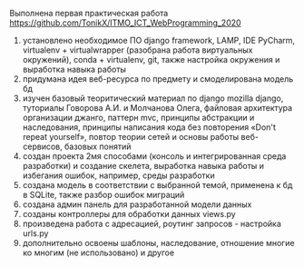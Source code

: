 ﻿Выполнена первая практическая работа https://github.com/TonikX/ITMO_ICT_WebProgramming_2020 
1. установлено необходимое ПО django framework, LAMP, IDE PyCharm, virtualenv + virtualwrapper (разобрана работа виртуальных окружений), conda + virtualenv, git, также настройка окружения и выработка навыка работы
2. придумана идея веб-ресурса по предмету и смоделирована модель бд
3. изучен базовый теоритический материал по django mozilla django, туториалы Говорова А.И. и Молчанова Олега, файловая архитектура организации джанго, паттерн mvc, принципы абстракции и наследования, принципы написания кода без повторения «Don't repeat yourself», повтор теории сетей и основы работы веб-сервисов, базовых понятий
4. создан проекта 2мя способами (консоль и интегрированная среда разработки) и создание скелета, выработка навыка работы и избегания ошибок, например, среды разработки
5. создана модель в соответствии с выбранной темой, применена к бд в SQLite, также разбор ошибок миграций
6. создана админ панель для разработанной модели данных
7. созданы контроллеры для обработки данных views.py
8. произведена работа с адресацией, роутинг запросов - настройка urls.py
9. дополнительно освоены шаблоны, наследование, отношение многие ко многим (не использовано) и другое
